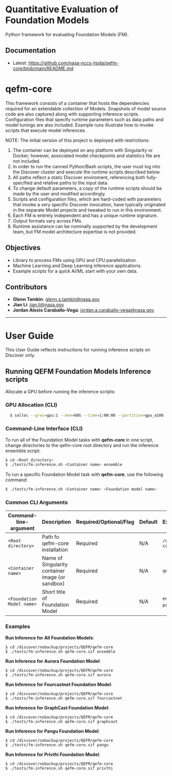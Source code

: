 # Quantitative Evaluation of Foundation Models

Python framework for evaluating Foundation Models (FM).  

## Documentation

- Latest: https://github.com/nasa-nccs-hpda/qefm-core/blob/main/README.md

# qefm-core

This framework consists of a container that hosts the dependencies required for an extendable collection of Models.  Snapshots of model source code are also captured along with supporting inference scripts.  Configuration files that specify runtime parameters such as data paths and model tunings are also included.  Example runs illustrate how to invoke scripts that execute model inferences.

NOTE:  The initial version of this project is deployed with restrictions:
1) The container can be deployed on any platform with Singularity or Docker; however, associated model checkpoints and statistics file are not included.
3) In order to run the canned Python/Bash scripts, the user must log into the Discover cluster and execute the runtime scripts described below.
4) All paths reflect a static Discover enviroment, referencing both fully-specified and relative paths to the input data.
5) To change default parameters, a copy of the runtime scripts should be made by the user and modified accordingly.
6) Scripts and configuration files, which are hard-coded with parameters that invoke a very specific Discover invocation, have typically originated in the separate Model projects and tweaked to run in this environment.
7) Each FM is entirely independent and has a unique runtime signature.
8) Output formats vary across FMs.
9) Runtime assistance can be nominally supported by the development team, but FM model architecture expertise is not provided.

## Objectives

- Library to process FMs using GPU and CPU parallelization.
- Machine Learning and Deep Learning inference applications.
- Example scripts for a quick AI/ML start with your own data.

## Contributors

- **Glenn Tamkin**: [glenn.s.tamkin@nasa.gov](mailto:glenn.s.tamkin@nasa.gov)
- **Jian Li**: [jian.li@nasa.gov](mailto:jian.li@nasa.gov)
- **Jordan Alexis Caraballo-Vega**: [jordan.a.caraballo-vega@nasa.gov](mailto:jordan.a.caraballo-vega@nasa.gov)
---
# <b> User Guide </b>

This User Guide reflects instructions for running inference scripts on Discover only.

## <b> Running QEFM Foundation Models Inference scripts </b>

Allocate a GPU before running the inference scripts:

### <b> GPU Allocation (CLI) </b>

```bash
  $ salloc --gres=gpu:1 --mem=60G --time=1:00:00 --partition=gpu_a100 --constraint=rome --ntasks-per-node=1 --cpus-per-task=10
```

### <b> Command-Line Interface (CLI) </b>

To run all of the Foundation Model tasks with **qefm-core** in one script, change directories to the qefm-core root directory and run the inference ensemble script:

```bash
$ cd <Root directory>
$ ./tests/fm-inference.sh <Container name> ensemble
```

To run a specific Foundation Model task with **qefm-core**, use the following command:

```bash
$ ./tests/fm-inference.sh <Container name> <Foundation model name> 
```

### <b> Common CLI Arguments </b>
| Command-line-argument | Description                                         |Required/Optional/Flag | Default  | Example                  |
| --------------------- |:----------------------------------------------------|:---------|:---------|:--------------------------------------|
| `<Root directory>`                  | Path fo qefm-core installation                                | Required | N/A      |`/discover/nobackup/projects/QEFM/qefm-core`         |
| `<Container name>`                  | Name of Singularity container image (or sandbox)                                | Required | N/A      |`qefm-core.sif`         |
| `<Foundation Model name>`                  | Short title of Foundation Model                               | Required | N/A      |`ensemble`, `aurora`, `fourcastnet`, `graphcast`, `pangu`,`privthi`  |

### <b> Examples </b>

**Run Inference for **All** Foundation Models**:
```shell
$ cd /discover/nobackup/projects/QEFM/qefm-core
$ ./tests/fm-inference.sh qefm-core.sif ensemble
```
**Run Inference for Aurora Foundation Model**:
```shell
$ cd /discover/nobackup/projects/QEFM/qefm-core
$ ./tests/fm-inference.sh qefm-core.sif aurora
```
**Run Inference for Fourcastnet Foundation Model**:
```shell
$ cd /discover/nobackup/projects/QEFM/qefm-core
$ ./tests/fm-inference.sh qefm-core.sif fourcastnet
```
**Run Inference for GraphCast Foundation Model**:
```shell
$ cd /discover/nobackup/projects/QEFM/qefm-core
$ ./tests/fm-inference.sh qefm-core.sif graphcast
```
**Run Inference for Pangu Foundation Model**:
```shell
$ cd /discover/nobackup/projects/QEFM/qefm-core
$ ./tests/fm-inference.sh qefm-core.sif pangu
```
**Run Inference for Privthi Foundation Model**:
```shell
$ cd /discover/nobackup/projects/QEFM/qefm-core
$ ./tests/fm-inference.sh qefm-core.sif privthi
```

